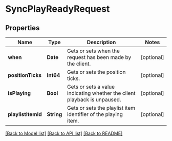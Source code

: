# SyncPlayReadyRequest

## Properties
Name | Type | Description | Notes
------------ | ------------- | ------------- | -------------
**when** | **Date** | Gets or sets when the request has been made by the client. | [optional] 
**positionTicks** | **Int64** | Gets or sets the position ticks. | [optional] 
**isPlaying** | **Bool** | Gets or sets a value indicating whether the client playback is unpaused. | [optional] 
**playlistItemId** | **String** | Gets or sets the playlist item identifier of the playing item. | [optional] 

[[Back to Model list]](../README.md#documentation-for-models) [[Back to API list]](../README.md#documentation-for-api-endpoints) [[Back to README]](../README.md)


